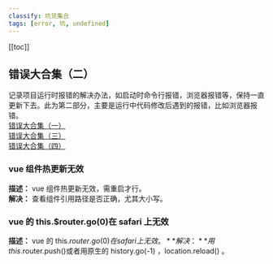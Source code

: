 ```yaml
---
classify: 坑货集合
tags: [error, 坑, undefined]
---
```


[[toc]]

## 错误大合集（二）

记录项目运行时报错的解决办法，如启动时命令行报错，浏览器报错等，保持一直更新下去。此为第二部分，主要是运行中代码修改后遇到的报错，比如浏览器报错。  
[错误大合集（一）](./错误大合集（一）.md)  
[错误大合集（三）](./错误大合集（三）.md)  
[错误大合集（四）](./错误大合集（四）.md)

### vue 组件热更新无效

**描述：** vue 组件热更新无效，需重启才行。  
**解决：** 查看组件引用路径是否正确，尤其大小写。

### vue 的 this.\$router.go(0)在 safari 上无效

**描述：** vue 的 this.$router.go(0)在safari上无效。  
**解决：** 用this.$router.push()或者用原生的 history.go(-1) ，location.reload() 。
